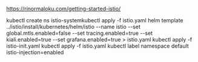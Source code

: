 https://rinormaloku.com/getting-started-istio/

kubectl create ns istio-systemkubectl apply -f istio.yaml
helm template ../istio/install/kubernetes/helm/istio --name istio --set global.mtls.enabled=false --set tracing.enabled=true --set kiali.enabled=true --set grafana.enabled=true > istio.yaml
kubectl apply -f istio-init.yaml
kubectl apply -f istio.yaml
kubectl label namespace default istio-injection=enabled
